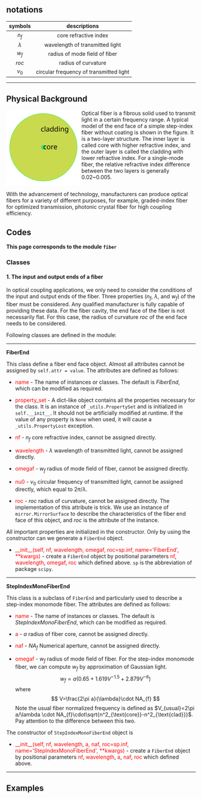 ## notations

|  symbols  |              descriptions               |
| :-------: | :-------------------------------------: |
|   $n_f$   |          core refractive index          |
| $\lambda$ |     wavelength of transmitted light     |
|   $w_f$   |      radius of mode field of fiber      |
|   $roc$   |           radius of curvature           |
|  $\nu_0$  | circular frequency of transmitted light |

----------

## Physical Background

<div class="float"><img src="_assets/pics/model_endface_step_fiber.svg" style="float:left;width:200px" alt="step-index fiber" title="step-index fiber"></div>

Optical fiber is a fibrous solid used to transmit light in a certain frequency range. A typical model of the end face of a simple step-index fiber without coating is shown in the figure. It is a two-layer structure. The inner layer is called core with higher refractive index, and the outer layer is called the cladding with lower refractive index. For a single-mode fiber, the relative refractive index difference between the two layers is generally 0.02~0.005.

<div style="clear: both"></div>

With the advancement of technology, manufacturers can produce optical fibers for a variety of different purposes, for example, graded-index fiber for optimized transmission, photonic crystal fiber for high coupling efficiency. 

## Codes

**This page corresponds to the module `fiber`** 

### Classes

#### 1. The input and output ends of a fiber

In optical coupling applications, we only need to consider the conditions of the input and output ends of the fiber. Three properties ($n_f$, $\lambda$, and $w_f$) of the fiber must be considered. Any qualified manufacturer is fully capable of providing these data.  For the fiber cavity, the end face of the fiber is not necessarily flat. For this case, the radius of curvature $roc$ of the end face needs to be considered.

Following classes are defined in the module:

----

**FiberEnd**

This class define a fiber end face object. Almost all attributes cannot be assigned by `self.attr = value`. The attributes are defined as follows:

- <font color="red">name</font> - The name of instances or classes. The default is *FiberEnd*, which can be modified as required. 

- <font color="red">property_set</font> - A dict-like object contains all the properties necessary for the class. It is an instance of `_utils.PropertySet` and is initialized in `self.__init__`. It should not be artificially modified at runtime. If the value of any property is `None` when used, it will cause a `_utils.PropertyLost` exception.

- <font color="red">nf</font> - $n_f$ core refractive index, cannot be assigned directly.

- <font color="red">wavelength</font> - $\lambda$ wavelength of transmitted light, cannot be assigned directly.

- <font color="red">omegaf</font> - $w_f$ radius of mode field of fiber, cannot be assigned directly.

- <font color="red">nu0</font> - $\nu_0$ circular frequency of transmitted light, cannot be assigned directly, which equal to $2\pi/\lambda$.

- <font color="red">roc</font> - $roc$ radius of curvature, cannot be assigned directly. The implementation of this attribute is trick. We use an instance of `mirror.MirrorSurface` to describe the characteristics of the fiber end face of this object, and $roc$ is the attribute of the instance. 

All important properties are initialized in the constructor. Only by using the constructor can we generate a `FiberEnd` object.

- <font color="red">\_\_init\_\_(self, nf, wavelength, omegaf, roc=sp.inf, name='FiberEnd', **kwargs)</font>  - create a `FiberEnd` object by positional parameters <font color="red">nf</font>, <font color="red">wavelength</font>, <font color="red">omegaf</font>, <font color="red">roc</font> which defined above. `sp` is the abbreviation of package `scipy`.

----

**StepIndexMonoFiberEnd**

This class is a subclass of `FiberEnd` and particularly used to describe a step-index monomode fiber. The attributes are defined as follows:

- <font color="red">name</font> - The name of instances or classes. The default is *StepIndexMonoFiberEnd*, which can be modified as required.

- <font color="red">a</font> - $a$ radius of fiber core,  cannot be assigned directly.

- <font color="red">naf</font> - $NA_f$ Numerical aperture,  cannot be assigned directly.

- <font color="red">omegaf</font> - $w_f$ radius of mode field of fiber. For the step-index monomode fiber, we can compute $w_f$ by approximation of Gaussian light. 
  $$
  w_f=a(0.65 +1.619V^{-1.5}+2.879V^{-6})
  $$
  where
  $$
  V=\frac{2\pi a}{\lambda}\cdot NA_{f}
  $$
  Note the usual fiber normalized frequency is defined as $V_{usual}=2\pi a/\lambda \cdot NA_{f}\cdot\sqrt{n^2_{\text{core}}-n^2_{\text{clad}}}$. Pay attention to the difference between this two.

The constructor of `StepIndexMonoFiberEnd` object is

- <font color="red">\_\_init\_\_(self, nf, wavelength, a, naf, roc=sp.inf, name='StepIndexMonoFiberEnd', **kwargs)</font>  - create a `FiberEnd` object by positional parameters <font color="red">nf</font>, <font color="red">wavelength</font>, <font color="red">a</font>, <font color="red">naf</font>, <font color="red">roc</font> which defined above.

----

## Examples

